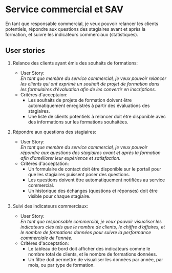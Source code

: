 # Service commercial et SAV

En tant que responsable commercial, je veux pouvoir relancer les clients potentiels, répondre aux questions des stagiaires avant et après la formation, et suivre les indicateurs commerciaux (statistiques).

## User stories

1. Relance des clients ayant émis des souhaits de formations:
    - User Story:  
    *En tant que membre du service commercial, je veux pouvoir relancer les clients qui ont exprimé un souhait de projet de formation dans les formulaires d’évaluation afin de les convertir en inscriptions.* 
    - Critères d'acceptaion:  
        - Les souhaits de projets de formation doivent être automatiquement enregistrés à partir des évaluations des stagiaires.
        - Une liste de clients potentiels à relancer doit être disponible avec des informations sur les formations souhaitées.

2. Répondre aux questions des stagiaires:
    - User Story:  
    *En tant que membre du service commercial, je veux pouvoir répondre aux questions des stagiaires avant et après la formation afin d’améliorer leur expérience et satisfaction.*
    - Critères d'acceptation: 
        - Un formulaire de contact doit être disponible sur le portail pour que les stagiaires puissent poser des questions.
        - Les questions doivent être automatiquement notifiées au service commercial.
        - Un historique des échanges (questions et réponses) doit être visible pour chaque stagiaire.
3. Suivi des indicateurs commerciaux:
    - User Story:   
    *En tant que responsable commercial, je veux pouvoir visualiser les indicateurs clés tels que le nombre de clients, le chiffre d’affaires, et le nombre de formations données pour suivre la performance commerciale de l’année.*
    - Critères d'acceptation: 
        - Le tableau de bord doit afficher des indicateurs comme le nombre total de clients, et le nombre de formations données.
        - Un filtre doit permettre de visualiser les données par année, par mois, ou par type de formation.